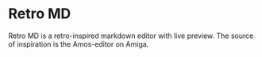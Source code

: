 # Retro MD
Retro MD is a retro-inspired markdown editor with live preview. The source of inspiration is the Amos-editor on Amiga.
